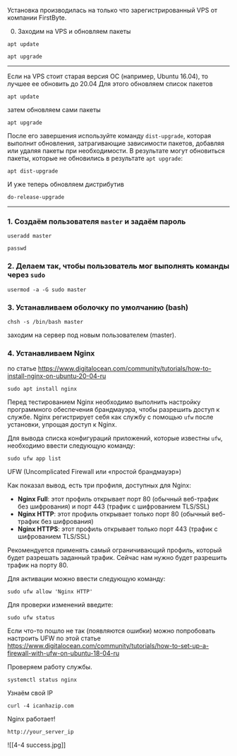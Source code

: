 Установка производилась на только что зарегистрированный VPS от компании FirstByte.

0. Заходим на VPS и обновляем пакеты
```
apt update
```
``` 
apt upgrade 
```

---
Если на VPS стоит старая версия ОС (например, Ubuntu 16.04), то лучшее ее обновить до 20.04
Для этого обновляем список пакетов
```
apt update
```
затем обновляем сами пакеты
```
apt upgrade
```
После его завершения используйте команду `dist-upgrade`, которая выполнит обновления, затрагивающие зависимости пакетов, добавляя или удаляя пакеты при необходимости. В результате могут обновиться пакеты, которые не обновились в результате `apt upgrade`:
```
apt dist-upgrade
```
И уже теперь обновляем дистрибутив
```
do-release-upgrade
```
---

### 1. Создаём пользователя `master` и задаём пароль
```
useradd master
```

```
passwd
```

### 2. Делаем так, чтобы пользователь мог выполнять команды через `sudo`
```
usermod -a -G sudo master
```

### 3. Устанавливаем оболочку по умолчанию (bash)
```
chsh -s /bin/bash master
```
заходим на сервер под новым пользователем (master).

### 4. Устанавливаем Nginx
по статье https://www.digitalocean.com/community/tutorials/how-to-install-nginx-on-ubuntu-20-04-ru
```
sudo apt install nginx
```

Перед тестированием Nginx необходимо выполнить настройку программного обеспечения брандмауэра, чтобы разрешить доступ к службе. Nginx регистрирует себя как службу с помощью `ufw` после установки, упрощая доступ к Nginx.

Для вывода списка конфигураций приложений, которые известны `ufw`, необходимо ввести следующую команду:
```
sudo ufw app list
```

UFW (Uncomplicated Firewall или «простой брандмауэр»)

Как показал вывод, есть три профиля, доступных для Nginx:

-   **Nginx Full**: этот профиль открывает порт 80 (обычный веб-трафик без шифрования) и порт 443 (трафик с шифрованием TLS/SSL)
-   **Nginx HTTP**: этот профиль открывает только порт 80 (обычный веб-трафик без шифрования)
-   **Nginx HTTPS**: этот профиль открывает только порт 443 (трафик с шифрованием TLS/SSL)

Рекомендуется применять самый ограничивающий профиль, который будет разрешать заданный трафик. Сейчас нам нужно будет разрешить трафик на порту 80.

Для активации можно ввести следующую команду:
```
sudo ufw allow 'Nginx HTTP'
```

Для проверки изменений введите:
```
sudo ufw status
```
Если что-то пошло не так (появляются ошибки) можно попробовать настроить UFW по этой статье https://www.digitalocean.com/community/tutorials/how-to-set-up-a-firewall-with-ufw-on-ubuntu-18-04-ru

Проверяем работу службы.
```
systemctl status nginx
```

Узнаём свой IP
```
curl -4 icanhazip.com
```

Nginx работает!
```
http://your_server_ip
```
![[4-4 success.jpg]]